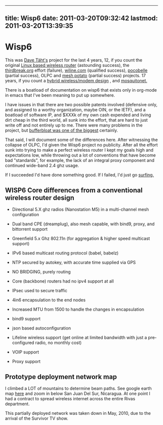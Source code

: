 
---
title: Wisp6
date: 2011-03-20T09:32:42
lastmod: 2011-03-20T13:39:35
---
Wisp6
=====

This was [Dave Täht's](http://www.taht.net) project for the last 4
years, 12, if you count the original [Linux based wireless
router](http://the-edge.blogspot.com/2010/10/who-invented-embedded-linux-based.html)
(astounding success), the
[thirdbreak.org](http://replay.waybackmachine.org/20030218111947/http://www.thirdbreak.org/)
effort (failure), [wiline.com](http://www.wiline.com) (qualified
success),
[pocobelle](http://the-edge.blogspot.com/search/label/pocobelle)
(partial success), OLPC and [mesh
potato](http://www.villagetelco.org/about/mesh-potato/mesh-potato-faq/)
(partial success) projects. 17 years, if you count a [hybrid
wireless/modem
design](http://waybackmachine.org/19990215000000*/http://directnet1.net/index.html)
, and [mosquitonet.](http://www.qsl.net/n9zia/metricom/rico.html)

There is a boatload of documentation on wisp6 that exists only in
org-mode in emacs that I've been meaning to put up somewhere.

I have issues in that there are two possible patents involved (defensive
only, and assigned to a worthy organization, maybe OIN, or the IETF),
and a boatload of software IP, and \$XXXk of my own cash expended and
living dirt cheap in the third world, all sunk into the effort, that are
hard to just write off and not entirely up to me. There were many
problems in the project, but [bufferbloat was one of the
biggest](http://the-edge.blogspot.com/2011/03/beating-my-bloat.html)
certainly.

That said, I will document some of the differences here. After
witnessing the collapse of OLPC, I'd given the Wisp6 project no
publicity. After all the effort sunk into trying to make a <link>perfect
wireless router</link> I kept my goals high and expectations low, while
throwing out a lot of conventions that have become bad "standards", for
example, the lack of an integral proxy component and continued wide-band
2.4 ghz usage.

If I succeeded I'd have done something good. If I failed, I'd just go
[surfing.](http://www.nicaraguasurfreport.com/reportlist.php?id_secc=25)

WISP6 Core differences from a conventional wireless router design
-----------------------------------------------------------------

-   Directional 5.X ghz radios (Nanostation M5) in a multi-channel mesh
    configuration

<!-- -->

-   Dual band CPE (dreamplug), also mesh capable, with bind9, proxy, and
    bittorrent support

<!-- -->

-   Greenfield 5.x Ghz 802.11n (for aggregation & higher speed
    multicast support)

<!-- -->

-   IPv6 based multicast routing protocol (babel, babelz)

<!-- -->

-   NTP secured by autokey, with accurate time supplied via GPS

<!-- -->

-   NO BRIDGING, purely routing

<!-- -->

-   Core (backbone) routers had no ipv4 support at all

<!-- -->

-   IPsec used to secure traffic

<!-- -->

-   4in6 encapsulation to the end nodes

<!-- -->

-   Increased MTU from 1500 to handle the changes in encapsulation

<!-- -->

-   bind9 support

<!-- -->

-   json based autoconfiguration

<!-- -->

-   Lifeline wireless support (get online at limited bandwidth with just
    a pre-configured radio, no monthly cost)

<!-- -->

-   VOIP support

<!-- -->

-   Proxy support

Prototype deployment network map
--------------------------------

I climbed a LOT of mountains to determine beam paths. See google earth
map [here](http://www.teklibre.com/~d/b4barrios10.kml) and zoom in below
San Juan Del Sur, Nicaragua. At one point I had a contract to spread
wireless internet across the entire Rivas department.

This partially deployed network was taken down in May, 2010, due to the
arrival of the Survivor TV show.
